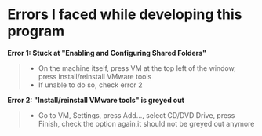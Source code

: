 # Errors I faced while developing this program
**Error 1: Stuck at "Enabling and Configuring Shared Folders"**
> - On the machine itself, press VM at the top left of the window, press install/reinstall VMware tools
> - If unable to do so, check error 2

**Error 2: "Install/reinstall VMware tools" is greyed out**
> - Go to VM, Settings, press Add...,  select CD/DVD Drive, press Finish, check the option again,it should not be greyed out anymore
